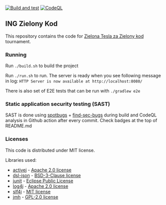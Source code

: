 [![Build and test](https://github.com/probakowski/zielonykod/actions/workflows/build.yml/badge.svg)](https://github.com/probakowski/zielonykod/actions/workflows/build.yml)
[![CodeQL](https://github.com/probakowski/zielonykod/actions/workflows/codeql.yml/badge.svg)](https://github.com/probakowski/zielonykod/actions/workflows/codeql.yml)

## ING Zielony Kod

This repository contains the code for [Zielona Tesla za Zielony kod](https://www.ing.pl/pionteching) tournament.

### Running

Run `./build.sh` to build the project

Run `./run.sh` to run. The server is ready when you see following message in log:
`HTTP Server is now available at http://localhost:8080/`

There is also set of E2E tests that can be run with `./gradlew e2e`

### Static application security testing (SAST)

SAST is done using [spotbugs](https://spotbugs.github.io/) + [find-sec-bugs](https://find-sec-bugs.github.io/) during
build and CodeQL analysis in Github action after every commit. Check badges at the top of README.md

### Licenses

This code is distributed under MIT license.

Libraries used:

- [activej](https://github.com/activej/activej) - [Apache 2.0 license](https://github.com/activej/activej/blob/master/LICENSE)
- [dsl-json](https://github.com/ngs-doo/dsl-json) - [BSD-3-Clause license](https://github.com/ngs-doo/dsl-json/blob/master/LICENSE)
- [junit](https://github.com/junit-team/junit5/) - [Eclipse Public License](https://github.com/junit-team/junit5/blob/main/LICENSE.md)
- [log4j](https://github.com/apache/logging-log4j2) - [Apache 2.0 license](https://github.com/apache/logging-log4j2/blob/2.x/LICENSE.txt)
- [slf4j](https://github.com/qos-ch/slf4j) - [MIT license](https://github.com/qos-ch/slf4j/blob/master/LICENSE.txt)
- [jmh](https://github.com/openjdk/jmh) - [GPL-2.0 license](https://github.com/openjdk/jmh/blob/master/LICENSE)